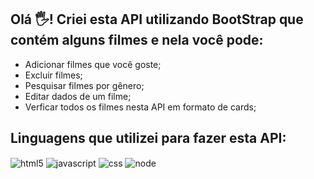 ## Olá 🖐️! Criei esta API  utilizando BootStrap que contém alguns filmes e nela você pode:<br/>
- Adicionar filmes que você goste;<br/>
- Excluir filmes;<br/>
- Pesquisar filmes por gênero;<br/>
- Editar dados de um filme;<br/>
- Verficar todos os filmes nesta API em formato de cards;<br/>

## Linguagens que utilizei para fazer esta API:
<div style="display: inline_block">
    <img align="center" alt="html5" src="https://img.shields.io/badge/HTML5-E34F26?style=for-the-badge&logo=html5&logoColor=white" />
    <img align="center" alt="javascript" src="https://img.shields.io/badge/JavaScript-F7DF1E?style=for-the-badge&logo=javascript&logoColor=black" />
    <img align="center" alt="css" src="https://img.shields.io/badge/CSS-239120?&style=for-the-badge&logo=css3&logoColor=white" />
    <img align="center" alt="node" src="https://img.shields.io/badge/Node.js-43853D?style=for-the-badge&logo=node.js&logoColor=white" />
</div><br/>
